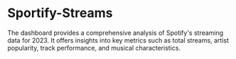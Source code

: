 # Sportify-Streams
The dashboard provides a comprehensive analysis of Spotify's streaming data for 2023. It offers insights into key metrics such as total streams, artist popularity, track performance, and musical characteristics.
